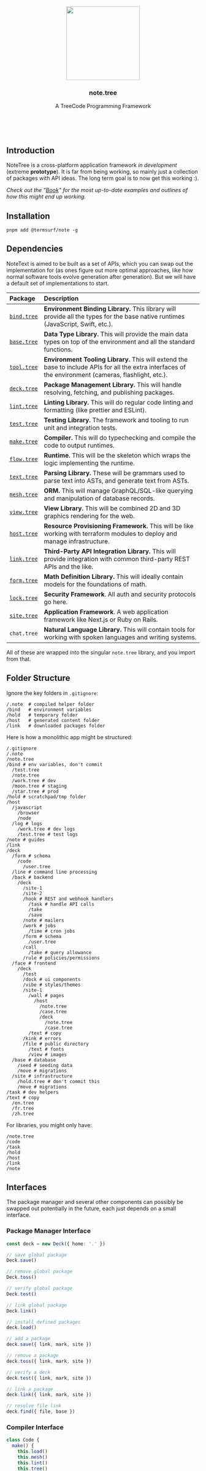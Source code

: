 <br/>
<br/>
<br/>
<br/>
<br/>
<br/>
<br/>

<p align='center'>
  <img src='https://github.com/termsurf/note.tree/blob/make/view/note.svg?raw=true' height='192'/>
</p>

<h3 align='center'>note.tree</h3>
<p align='center'>
  A TreeCode Programming Framework
</p>

<br/>
<br/>
<br/>

## Introduction

NoteTree is a cross-platform application framework _in development_
(extreme **prototype**). It is far from being working, so mainly just a
collection of packages with API ideas. The long term goal is to now get
this working :).

_Check out the
"[Book](https://github.com/termsurf/note.tree/tree/make/book)" for the
most up-to-date examples and outlines of how this might end up working._

## Installation

```
pnpm add @termsurf/note -g
```

## Dependencies

NoteText is aimed to be built as a set of APIs, which you can swap out
the implementation for (as ones figure out more optimal approaches, like
how normal software tools evolve generation after generation). But we
will have a default set of implementations to start.

| Package                                              | Description                                                                                                                                             |
| :--------------------------------------------------- | :------------------------------------------------------------------------------------------------------------------------------------------------------ |
| [`bind.tree`](https://github.com/termsurf/bind.tree) | **Environment Binding Library.** This library will provide all the types for the base native runtimes (JavaScript, Swift, etc.).                        |
| [`base.tree`](https://github.com/termsurf/base.tree) | **Data Type Library.** This will provide the main data types on top of the environment and all the standard functions.                                  |
| [`tool.tree`](https://github.com/termsurf/tool.tree) | **Environment Tooling Library.** This will extend the base to include APIs for all the extra interfaces of the environment (cameras, flashlight, etc.). |
| [`deck.tree`](https://github.com/termsurf/deck.tree) | **Package Management Library.** This will handle resolving, fetching, and publishing packages.                                                          |
| [`lint.tree`](https://github.com/termsurf/lint.tree) | **Linting Library.** This will do regular code linting and formatting (like prettier and ESLint).                                                       |
| [`test.tree`](https://github.com/termsurf/test.tree) | **Testing Library.** The framework and tooling to run unit and integration tests.                                                                       |
| [`make.tree`](https://github.com/termsurf/make.tree) | **Compiler.** This will do typechecking and compile the code to output runtimes.                                                                        |
| [`flow.tree`](https://github.com/termsurf/flow.tree) | **Runtime.** This will be the skeleton which wraps the logic implementing the runtime.                                                                  |
| [`text.tree`](https://github.com/termsurf/text.tree) | **Parsing Library.** These will be grammars used to parse text into ASTs, and generate text from ASTs.                                                  |
| [`mesh.tree`](https://github.com/termsurf/mesh.tree) | **ORM.** This will manage GraphQL/SQL-like querying and manipulation of database records.                                                               |
| [`view.tree`](https://github.com/termsurf/view.tree) | **View Library.** This will be combined 2D and 3D graphics rendering for the web.                                                                       |
| [`host.tree`](https://github.com/termsurf/host.tree) | **Resource Provisioning Framework.** This will be like working with terraform modules to deploy and manage infrastructure.                              |
| [`link.tree`](https://github.com/termsurf/link.tree) | **Third-Party API Integration Library.** This will provide integration with common third-party REST APIs and the like.                                  |
| [`form.tree`](https://github.com/termsurf/form.tree) | **Math Definition Library.** This will ideally contain models for the foundations of math.                                                              |
| [`lock.tree`](https://github.com/termsurf/lock.tree) | **Security Framework**. All auth and security protocols go here.                                                                                        |
| [`site.tree`](https://github.com/termsurf/site.tree) | **Application Framework**. A web application framework like Next.js or Ruby on Rails.                                                                   |
| `chat.tree`                                          | **Natural Language Library.** This will contain tools for working with spoken languages and writing systems.                                            |

All of these are wrapped into the singular `note.tree` library, and you
import from that.

## Folder Structure

Ignore the key folders in `.gitignore`:

```.gitignore
/.note  # compiled helper folder
/bind   # environment variables
/hold   # temporary folder
/host   # generated content folder
/link   # downloaded packages folder
```

Here is how a monolithic app might be structured:

```
/.gitignore
/.note
/note.tree
/bind # env variables, don't commit
  /test.tree
  /note.tree
  /work.tree # dev
  /moon.tree # staging
  /star.tree # prod
/hold # scratchpad/tmp folder
/host
  /javascript
    /browser
    /node
  /log # logs
    /work.tree # dev logs
    /test.tree # test logs
/note # guides
/link
/deck
  /form # schema
    /code
      /user.tree
  /line # command line processing
  /back # backend
    /deck
      /site-1
      /site-2
      /hook # REST and webhook handlers
        /task # handle API calls
        /take
        /save
      /note # mailers
      /work # jobs
        /time # cron jobs
      /form # schema
        /user.tree
      /call
        /take # query allowance
      /rule # policies/permissions
  /face # frontend
    /deck
      /test
      /dock # ui components
      /vibe # styles/themes
      /site-1
        /wall # pages
          /host
            /note.tree
            /case.tree
            /deck
              /note.tree
              /case.tree
        /text # copy
      /kink # errors
      /file # public directory
        /text # fonts
        /view # images
  /base # database
    /seed # seeding data
    /move # migrations
  /site # infrastructure
    /hold.tree # don't commit this
    /move # migrations
/task # dev helpers
/text # copy
  /en.tree
  /fr.tree
  /zh.tree
```

For libraries, you might only have:

```
/note.tree
/code
/task
/hold
/host
/link
/note
```

## Interfaces

The package manager and several other components can possibly be swapped
out potentially in the future, each just depends on a small interface.

### Package Manager Interface

```ts
const deck = new Deck({ home: '.' })

// save global package
Deck.save()

// remove global package
Deck.toss()

// verify global package
Deck.test()

// link global package
Deck.link()

// install defined packages
deck.load()

// add a package
deck.save({ link, mark, site })

// remove a package
deck.toss({ link, mark, site })

// verify a deck
deck.test({ link, mark, site })

// link a package
deck.link({ link, mark, site })

// resolve file link
deck.find({ file, base })
```

### Compiler Interface

```ts
class Code {
  make() {
    this.load()
    this.mesh()
    this.lint()
    this.tree()
    this.text()
    this.bind()
  }

  bind() {
    code.on('file', code.make)
  }

  // load from the entrypoint of the project
  load() {}

  // do type-checking, variable resolution, optimizations, etc..
  mesh() {}

  // do linting and fix up code
  lint() {}

  // make output AST in target language
  make() {}

  // write the AST to string
  text() {}
}
```

### Output Generator Interface

```ts
const host = new Host({ code })

const ts = host.make({ form: 'typescript' })
const rust = host.make({ form: 'rust' })
```

The output is typed as a standard AST in each language.

## TODO

- parse mine/mind files (mint)
  - parse tree-role file types
  - parse chat-talk-link tree
  - convert into json

## License

Copyright 2021-2024 <a href='https://term.surf'>TermSurf</a>

Licensed under the Apache License, Version 2.0 (the "License"); you may
not use this file except in compliance with the License. You may obtain
a copy of the License at

    http://www.apache.org/licenses/LICENSE-2.0

Unless required by applicable law or agreed to in writing, software
distributed under the License is distributed on an "AS IS" BASIS,
WITHOUT WARRANTIES OR CONDITIONS OF ANY KIND, either express or implied.
See the License for the specific language governing permissions and
limitations under the License.

## TermSurf

This is being developed by the folks at [TermSurf](https://term.surf), a
California-based project for helping humanity master information and
computation. Find us on [Twitter](https://twitter.com/termsurf),
[LinkedIn](https://www.linkedin.com/company/termsurf), and
[Facebook](https://www.facebook.com/termsurf). Check out our other
[GitHub projects](https://github.com/termsurf) as well!
